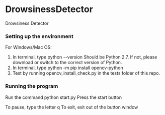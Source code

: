 # DrowsinessDetector
Drowsiness Detector

### Setting up the environment
For Windows/Mac OS:
1) In terminal, type 
python --version
Should be Python 2.7. If not, please download or switch to the correct version of Python.
2) In terminal, type
python -m pip install opencv-python
3) Test by running opencv_install_check.py in the tests folder of this repo.

### Running the program
Run the command python start.py
Press the start button

To pause, type the letter q
To exit, exit out of the button window
